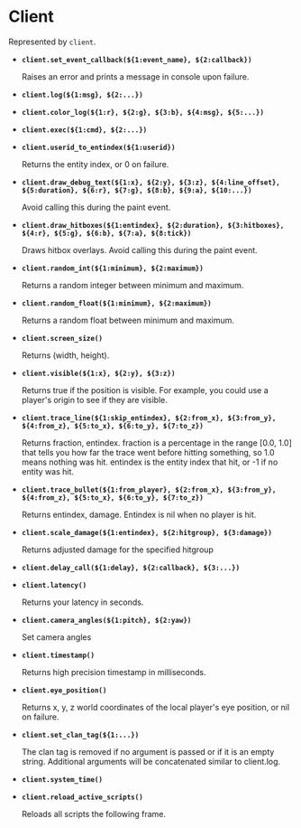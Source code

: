 # Client

Represented by `client`.

* **`client.set_event_callback(${1:event_name}, ${2:callback})`**
	
	Raises an error and prints a message in console upon failure.

* **`client.log(${1:msg}, ${2:...})`**

* **`client.color_log(${1:r}, ${2:g}, ${3:b}, ${4:msg}, ${5:...})`**

* **`client.exec(${1:cmd}, ${2:...})`**

* **`client.userid_to_entindex(${1:userid})`**
	
	Returns the entity index, or 0 on failure.

* **`client.draw_debug_text(${1:x}, ${2:y}, ${3:z}, ${4:line_offset}, ${5:duration}, ${6:r}, ${7:g}, ${8:b}, ${9:a}, ${10:...})`**
	
	Avoid calling this during the paint event.

* **`client.draw_hitboxes(${1:entindex}, ${2:duration}, ${3:hitboxes}, ${4:r}, ${5:g}, ${6:b}, ${7:a}, ${8:tick})`**
	
	Draws hitbox overlays. Avoid calling this during the paint event.

* **`client.random_int(${1:minimum}, ${2:maximum})`**
	
	Returns a random integer between minimum and maximum.

* **`client.random_float(${1:minimum}, ${2:maximum})`**
	
	Returns a random float between minimum and maximum.

* **`client.screen_size()`**
	
	Returns (width, height).

* **`client.visible(${1:x}, ${2:y}, ${3:z})`**
	
	Returns true if the position is visible. For example, you could use a player's origin to see if they are visible.

* **`client.trace_line(${1:skip_entindex}, ${2:from_x}, ${3:from_y}, ${4:from_z}, ${5:to_x}, ${6:to_y}, ${7:to_z})`**
	
	Returns fraction, entindex. fraction is a percentage in the range [0.0, 1.0] that tells you how far the trace went before hitting something, so 1.0 means nothing was hit. entindex is the entity index that hit, or -1 if no entity was hit.

* **`client.trace_bullet(${1:from_player}, ${2:from_x}, ${3:from_y}, ${4:from_z}, ${5:to_x}, ${6:to_y}, ${7:to_z})`**
	
	Returns entindex, damage. Entindex is nil when no player is hit.

* **`client.scale_damage(${1:entindex}, ${2:hitgroup}, ${3:damage})`**
	
	Returns adjusted damage for the specified hitgroup

* **`client.delay_call(${1:delay}, ${2:callback}, ${3:...})`**

* **`client.latency()`**
	
	Returns your latency in seconds.

* **`client.camera_angles(${1:pitch}, ${2:yaw})`**
	
	Set camera angles

* **`client.timestamp()`**
	
	Returns high precision timestamp in milliseconds.

* **`client.eye_position()`**
	
	Returns x, y, z world coordinates of the local player's eye position, or nil on failure.

* **`client.set_clan_tag(${1:...})`**
	
	The clan tag is removed if no argument is passed or if it is an empty string. Additional arguments will be concatenated similar to client.log.

* **`client.system_time()`**

* **`client.reload_active_scripts()`**
	
	Reloads all scripts the following frame.
